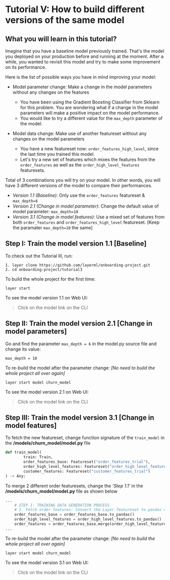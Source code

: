 # Tutorial V: How to build different versions of the same model


## What you will learn in this tutorial?

Imagine that you have a baseline model previously trained. 
That's the model you deployed on your production before and running at the moment. 
After a while, you wanted to revisit this model and try to make some improvement on its performance. 


Here is the list of possible ways you have in mind improving your model:
- Model parameter change: Make a change in the model parameters without any changes on the features
  - You have been using the Gradient Boosting Classifier from Sklearn for this problem. 
  You are wondering what if a change in the model parameters will make a positive impact on the model performance.
  - You would like to try a different value for the `max_depth` parameter of the model.
  

- Model data change: Make use of another featureset without any changes on the model parameters
  - You have a new featureset now: `order_features_high_level`, since the last time you trained this model.
  - Let's try a new set of features which mixes the features from the `order_features` as well as the `order_high_level_features` featuresets.



Total of 3 combinations you will try on your model. 
In other words, you will have 3 different versions of the model to compare their performances.
- _Version 1.1 (Baseline)_: Only use the `order_features` featureset & `max_depth=6`
- _Version 2.1 (Change in model parameter)_: Change the default value of model parameter: `max_depth=10`
- _Version 3.1 (Change in model features)_: Use a mixed set of features from both `order_features` and `order_features_high_level` featureset. [Keep the paramater `max_depth=10` the same]


## Step I: Train the model version 1.1 [Baseline]
To check out the Tutorial III, run:
```commandline
1. layer clone https://github.com/layerml/onboarding-project.git
2. cd onboarding-project/tutorial3
```

To build the whole project for the first time:
```commandline
layer start
```

To see the model version 1.1 on Web UI:
> Click on the model link on the CLI

## Step II: Train the model version 2.1 [Change in model parameters]
Go and find the parameter `max_depth = 6` in the model.py source file and change its value:
```commandline
max_depth = 10
```

To re-build the model after the parameter change: 
_[No need to build the whole project all over again]_
```commandline
layer start model churn_model
```

To see the model version 2.1 on Web UI:
> Click on the model link on the CLI 

## Step III: Train the model version 3.1 [Change in model features]
To fetch the new featureset, change function signature of the `train_model` in the **/models/churn_model/model.py** file
```python
def train_model(
        train: Train,
        order_features_base: Featureset("order_features_trial"),
        order_high_level_features: Featureset("order_high_level_features_trial2"),
        customer_features: Featureset("customer_features_trial")
) -> Any:
```

To merge 2 different order featuresets, change the  _'Step 1.1'_ in the **/models/churn_model/model.py** file as shown below
```python
...
    # STEP I: TRAINING DATA GENERATION PROCESS
    # 1. Fetch order features: Convert the Layer featureset to pandas dataframe
    order_features_base = order_features_base.to_pandas()
    order_high_level_features = order_high_level_features.to_pandas()
    order_features = order_features_base.merge(order_high_level_features, left_on='ORDER_ID', right_on='ORDER_ID', how='left')
...
```


To re-build the model after the parameter change: 
_[No need to build the whole project all over again]_
```commandline
layer start model churn_model
```

To see the model version 3.1 on Web UI:
> Click on the model link on the CLI 
